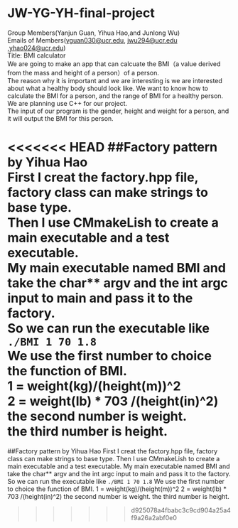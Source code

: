 # JW-YG-YH-final-project
Group Members(Yanjun Guan, Yihua Hao,and Junlong Wu)<br />
Emails of Members(yguan030@ucr.edu, jwu294@ucr.edu ,yhao024@ucr.edu)<br />
Title: BMI calculator<br />
We are going to make an app that can calcuate the BMI（a value derived from the mass and height of a person）of a person. <br />
The reason why it is important and we are interesting is we are interested about what a healthy body should look like. We want to know how to calculate the BMI for a person, and the range of BMI for a healthy person.<br />
We are planning use C++ for our project.<br />
The input of our program is the gender, height and weight for a person, and it will output the BMI for this person.<br />

<<<<<<< HEAD
##Factory pattern by Yihua Hao<br />
First I creat the factory.hpp file, factory class can make strings to base type. <br />
Then I use CMmakeLish to create a main executable and a test executable. <br />
My main executable named BMI and take the char*\* argv and the int argc input to main and pass it to the factory. <br />
So we can run the executable like `./BMI 1 70 1.8` <br />
We use the first number to choice the function of BMI.<br />
1 = weight(kg)/(height(m))^2<br />
2 = weight(lb) * 703 /(height(in)^2)<br />
the second number is weight.<br />
the third number is height.<br />
=======

##Factory pattern by Yihua Hao
First I creat the factory.hpp file, factory class can make strings to base type. 
Then I use CMmakeLish to create a main executable and a test executable. 
My main executable named BMI and take the char*\* argv and the int argc input to main and pass it to the factory. 
So we can run the executable like `./BMI 1 70 1.8` 
We use the first number to choice the function of BMI.
1 = weight(kg)/(height(m))^2
2 = weight(lb) * 703 /(height(in)^2)
the second number is weight.
the third number is height.
>>>>>>> d925078a4fbabc3c9cd904a25a4f9a26a2abf0e0



